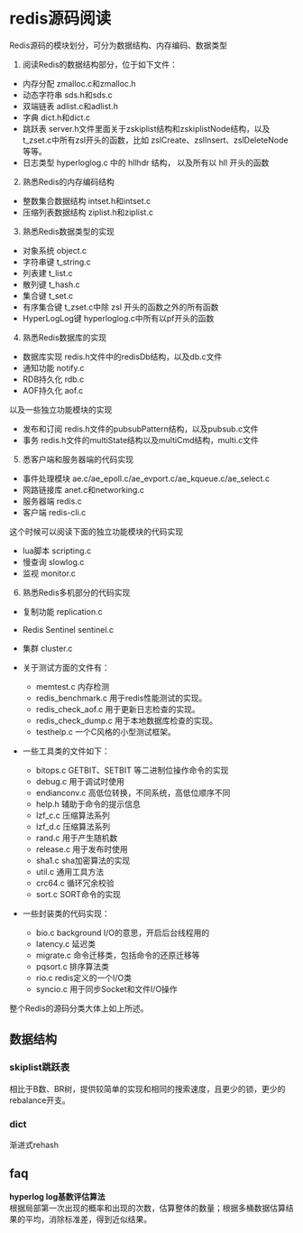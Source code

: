 # redis源码阅读
Redis源码的模块划分，可分为数据结构、内存编码、数据类型
1. 阅读Redis的数据结构部分，位于如下文件：
+ 内存分配 zmalloc.c和zmalloc.h
+ 动态字符串 sds.h和sds.c
+ 双端链表 adlist.c和adlist.h
+ 字典 dict.h和dict.c
+ 跳跃表 server.h文件里面关于zskiplist结构和zskiplistNode结构，以及t_zset.c中所有zsl开头的函数，比如 zslCreate、zslInsert、zslDeleteNode等等。
+ 日志类型 hyperloglog.c 中的 hllhdr 结构， 以及所有以 hll 开头的函数

2. 熟悉Redis的内存编码结构
+ 整数集合数据结构 intset.h和intset.c
+ 压缩列表数据结构 ziplist.h和ziplist.c

3. 熟悉Redis数据类型的实现
+ 对象系统 object.c
+ 字符串键 t_string.c
+ 列表建 t_list.c
+ 散列键 t_hash.c
+ 集合键 t_set.c
+ 有序集合键 t_zset.c中除 zsl 开头的函数之外的所有函数
+ HyperLogLog键 hyperloglog.c中所有以pf开头的函数

4. 熟悉Redis数据库的实现
+ 数据库实现 redis.h文件中的redisDb结构，以及db.c文件
+ 通知功能 notify.c
+ RDB持久化 rdb.c
+ AOF持久化 aof.c

以及一些独立功能模块的实现
+ 发布和订阅 redis.h文件的pubsubPattern结构，以及pubsub.c文件
+ 事务 redis.h文件的multiState结构以及multiCmd结构，multi.c文件

5. 悉客户端和服务器端的代码实现
+ 事件处理模块 ae.c/ae_epoll.c/ae_evport.c/ae_kqueue.c/ae_select.c
+ 网路链接库 anet.c和networking.c
+ 服务器端 redis.c
+ 客户端 redis-cli.c

这个时候可以阅读下面的独立功能模块的代码实现
+ lua脚本 scripting.c
+ 慢查询 slowlog.c
+ 监视 monitor.c

6. 熟悉Redis多机部分的代码实现
+ 复制功能 replication.c
+ Redis Sentinel sentinel.c
+ 集群 cluster.c
+ 关于测试方面的文件有：
    + memtest.c         内存检测
    + redis_benchmark.c 用于redis性能测试的实现。
    + redis_check_aof.c 用于更新日志检查的实现。
    + redis_check_dump.c 用于本地数据库检查的实现。
    + testhelp.c        一个C风格的小型测试框架。

+ 一些工具类的文件如下：
    + bitops.c      GETBIT、SETBIT 等二进制位操作命令的实现
    + debug.c       用于调试时使用
    + endianconv.c  高低位转换，不同系统，高低位顺序不同
    + help.h        辅助于命令的提示信息
    + lzf_c.c       压缩算法系列
    + lzf_d.c       压缩算法系列
    + rand.c        用于产生随机数
    + release.c     用于发布时使用
    + sha1.c        sha加密算法的实现
    + util.c        通用工具方法
    + crc64.c       循环冗余校验
    + sort.c        SORT命令的实现

+ 一些封装类的代码实现：
    + bio.c         background I/O的意思，开启后台线程用的
    + latency.c     延迟类
    + migrate.c     命令迁移类，包括命令的还原迁移等
    + pqsort.c      排序算法类
    + rio.c         redis定义的一个I/O类
    + syncio.c      用于同步Socket和文件I/O操作

整个Redis的源码分类大体上如上所述。


## 数据结构

### skiplist跳跃表
相比于B数、BR树，提供较简单的实现和相同的搜索速度，且更少的锁，更少的rebalance开支。

### dict
渐进式rehash

## faq
**hyperlog log基数评估算法**  
根据局部第一次出现的概率和出现的次数，估算整体的数量；根据多桶数据估算结果的平均，消除标准差，得到近似结果。
